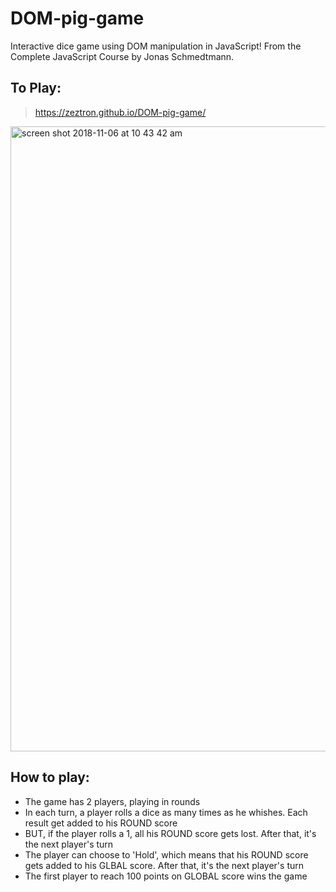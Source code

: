 # DOM-pig-game
Interactive dice game using DOM manipulation in JavaScript!
From the Complete JavaScript Course by Jonas Schmedtmann.

## To Play:
> https://zeztron.github.io/DOM-pig-game/


<img width="1000" alt="screen shot 2018-11-06 at 10 43 42 am" src="https://user-images.githubusercontent.com/41349472/48075293-ec509d80-e1b0-11e8-8593-bda470f32846.png">

## How to play:

* The game has 2 players, playing in rounds
* In each turn, a player rolls a dice as many times as he whishes. Each result get added to his ROUND score
* BUT, if the player rolls a 1, all his ROUND score gets lost. After that, it's the next player's turn
* The player can choose to 'Hold', which means that his ROUND score gets added to his GLBAL score. After that, it's the next player's turn
* The first player to reach 100 points on GLOBAL score wins the game
